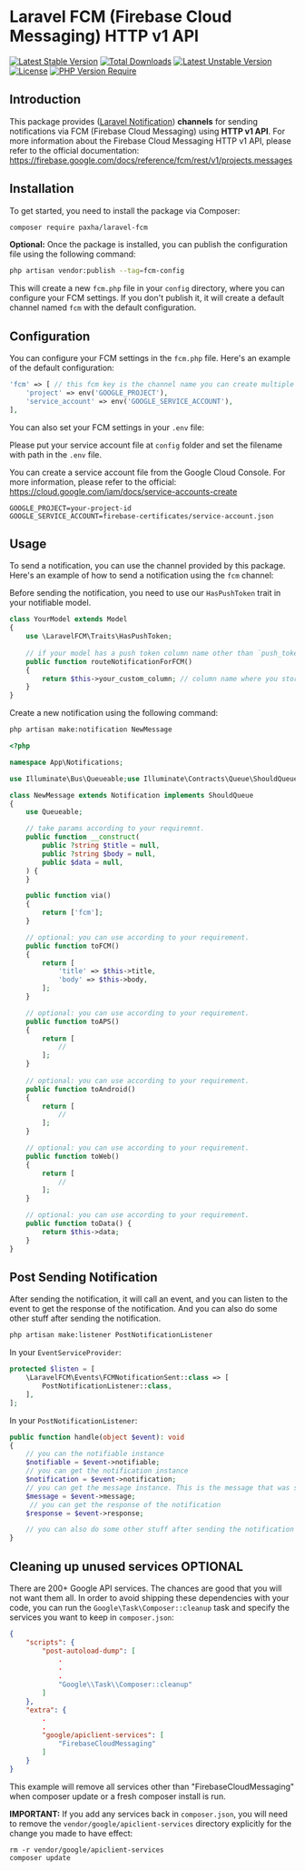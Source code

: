 # Laravel FCM (Firebase Cloud Messaging) HTTP v1 API

[![Latest Stable Version](http://poser.pugx.org/paxha/laravel-fcm/v)](https://packagist.org/packages/paxha/laravel-fcm)
[![Total Downloads](http://poser.pugx.org/paxha/laravel-fcm/downloads)](https://packagist.org/packages/paxha/laravel-fcm)
[![Latest Unstable Version](http://poser.pugx.org/paxha/laravel-fcm/v/unstable)](https://packagist.org/packages/paxha/laravel-fcm)
[![License](http://poser.pugx.org/paxha/laravel-fcm/license)](https://packagist.org/packages/paxha/laravel-fcm)
[![PHP Version Require](http://poser.pugx.org/paxha/laravel-fcm/require/php)](https://packagist.org/packages/paxha/laravel-fcm)

## Introduction

This package provides ([Laravel Notification](https://laravel.com/docs/10.x/notifications)) **channels** for sending
notifications via FCM (Firebase Cloud Messaging) using **HTTP v1 API**. For more information about the Firebase Cloud
Messaging HTTP v1 API, please refer to the official
documentation: https://firebase.google.com/docs/reference/fcm/rest/v1/projects.messages

## Installation

To get started, you need to install the package via Composer:

```bash
composer require paxha/laravel-fcm
```

**Optional:** Once the package is installed, you can publish the configuration file using the following command:

```bash
php artisan vendor:publish --tag=fcm-config
```

This will create a new `fcm.php` file in your `config` directory, where you can configure your FCM settings. If you
don't publish it, it will create a default channel named `fcm` with the default configuration.

## Configuration

You can configure your FCM settings in the `fcm.php` file. Here's an example of the default configuration:

```php
'fcm' => [ // this fcm key is the channel name you can create multiple channels over here...
    'project' => env('GOOGLE_PROJECT'),
    'service_account' => env('GOOGLE_SERVICE_ACCOUNT'),
],
```

You can also set your FCM settings in your `.env` file:

Please put your service account file at `config` folder and set the filename with path in the `.env` file.

You can create a service account file from the Google Cloud Console. For more information, please refer to the
official: https://cloud.google.com/iam/docs/service-accounts-create

```dotenv
GOOGLE_PROJECT=your-project-id
GOOGLE_SERVICE_ACCOUNT=firebase-certificates/service-account.json
```

## Usage

To send a notification, you can use the channel provided by this package. Here's an example of how to send a
notification using the `fcm` channel:

Before sending the notification, you need to use our `HasPushToken` trait in your notifiable model.

```php
class YourModel extends Model
{
    use \LaravelFCM\Traits\HasPushToken;
    
    // if your model has a push token column name other than `push_token` then you can define it like this
    public function routeNotificationForFCM()
    {
        return $this->your_custom_column; // column name where you stored the push token
    }
}
```

Create a new notification using the following command:

```bash
php artisan make:notification NewMessage
```

```php
<?php

namespace App\Notifications;

use Illuminate\Bus\Queueable;use Illuminate\Contracts\Queue\ShouldQueue;use Illuminate\Notifications\Notification;

class NewMessage extends Notification implements ShouldQueue
{
    use Queueable;

    // take params according to your requiremnt.
    public function __construct(
        public ?string $title = null,
        public ?string $body = null,
        public $data = null,
    ) {
    }

    public function via()
    {
        return ['fcm'];
    }

    // optional: you can use according to your requirement.
    public function toFCM()
    {
        return [
            'title' => $this->title,
            'body' => $this->body,
        ];
    }

    // optional: you can use according to your requirement.
    public function toAPS()
    {
        return [
            //
        ];
    }
    
    // optional: you can use according to your requirement.
    public function toAndroid()
    {
        return [
            //
        ];
    }

    // optional: you can use according to your requirement.
    public function toWeb()
    {
        return [
            //
        ];
    }

    // optional: you can use according to your requirement.
    public function toData() {
        return $this->data;
    }
}
```

## Post Sending Notification

After sending the notification, it will call an event, and you can listen to the event to get the response of the
notification. And you can also do some other stuff after sending the notification.

```bash
php artisan make:listener PostNotificationListener
```

In your `EventServiceProvider`:

```php
protected $listen = [
    \LaravelFCM\Events\FCMNotificationSent::class => [
        PostNotificationListener::class,
    ],
];
```

In your `PostNotificationListener`:

```php
public function handle(object $event): void
{
    // you can the notifiable instance
    $notifiable = $event->notifiable;
    // you can get the notification instance
    $notification = $event->notification;
    // you can get the message instance. This is the message that was sent to FCM
    $message = $event->message;
     // you can get the response of the notification
    $response = $event->response;

    // you can also do some other stuff after sending the notification
}
```

## Cleaning up unused services OPTIONAL

There are 200+ Google API services. The chances are good that you will not want them all. In order to avoid shipping
these dependencies with your code, you can run the `Google\Task\Composer::cleanup` task and specify the services you want
to keep in `composer.json`:

```json
{
    "scripts": {
        "post-autoload-dump": [
            .
            .
            .
            "Google\\Task\\Composer::cleanup"
        ]
    },
    "extra": {
        .
        .
        "google/apiclient-services": [
            "FirebaseCloudMessaging"
        ]
    }
}
```

This example will remove all services other than "FirebaseCloudMessaging" when composer update or a fresh composer install is run.

**IMPORTANT:** If you add any services back in `composer.json`, you will need to remove the `vendor/google/apiclient-services` directory explicitly for the change you made to have effect:

```shell
rm -r vendor/google/apiclient-services
composer update
```
